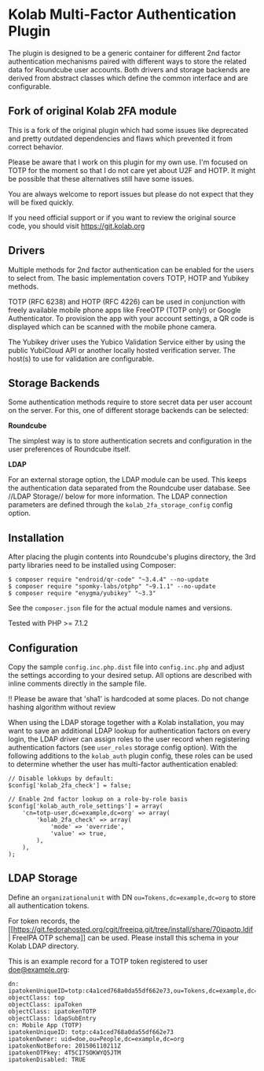 Kolab Multi-Factor Authentication Plugin
========================================

The plugin is designed to be a generic container for different 2nd factor 
authentication mechanisms paired with different ways to store the related 
data for Roundcube user accounts. Both drivers and storage backends are derived 
from abstract classes which define the common interface and are configurable.

Fork of original Kolab 2FA module
---------------------------------

This is a fork of the original plugin which had some issues like deprecated
and pretty outdated dependencies and flaws which prevented it from correct
behavior.

Please be aware that I work on this plugin for my own use. I'm focused on
TOTP for the moment so that I do not care yet about U2F and HOTP. It
might be possible that these alternatives still have some issues.

You are always welcome to report issues but please do not expect that they will
be fixed quickly.

If you need official support or if you want to review the original source code,
you should visit https://git.kolab.org
 

Drivers
-------

Multiple methods for 2nd factor authentication can be enabled for the users 
to select from. The basic implementation covers TOTP, HOTP and Yubikey methods.

TOTP (RFC 6238) and HOTP (RFC 4226) can be used in conjunction with freely available 
mobile phone apps like FreeOTP (TOTP only!) or Google Authenticator. To provision 
the app with your account settings, a QR code is displayed which can be scanned 
with the mobile phone camera.

The Yubikey driver uses the Yubico Validation Service either by using the public 
YubiCloud API or another locally hosted verification server. The host(s) to use 
for validation are configurable.


Storage Backends
----------------

Some authentication methods require to store secret data per user account on the 
server. For this, one of different storage backends can be selected:

**Roundcube**

The simplest way is to store authentication secrets and configuration in the 
user preferences of Roundcube itself.

**LDAP**

For an external storage option, the LDAP module can be used. This keeps the 
authentication data separated from the Roundcube user database. See //LDAP Storage// 
below for more information. The LDAP connection parameters are defined through the 
`kolab_2fa_storage_config` config option.


Installation
------------

After placing the plugin contents into Roundcube's plugins directory, the 3rd party 
libraries need to be installed using Composer:

```
$ composer require "endroid/qr-code" "~3.4.4" --no-update
$ composer require "spomky-labs/otphp" "~9.1.1" --no-update
$ composer require "enygma/yubikey" "~3.3"
```

See the `composer.json` file for the actual module names and versions.

Tested with PHP >= 7.1.2


Configuration
-------------

Copy the sample `config.inc.php.dist` file into `config.inc.php` and adjust the 
settings according to your desired setup. All options are described with inline 
comments directly in the sample file.

!! Please be aware that 'sha1' is hardcoded at some places. Do not change hashing algorithm without review

When using the LDAP storage together with a Kolab installation, you may want to save 
an additional LDAP lookup for authentication factors on every login, the LDAP driver 
can assign roles to the user record when registering authentication factors
(see `user_roles` storage config option). With the following additions to the 
`kolab_auth` plugin config, these roles can be used to determine whether the user 
has multi-factor authentication enabled:

```
// Disable lokkups by default:
$config['kolab_2fa_check'] = false;

// Enable 2nd factor lookup on a role-by-role basis
$config['kolab_auth_role_settings'] = array(
    'cn=totp-user,dc=example,dc=org' => array(
        'kolab_2fa_check' => array(
            'mode' => 'override',
            'value' => true,
        ),
    ),
);
```

LDAP Storage
------------

Define an `organizationalunit` with DN `ou=Tokens,dc=example,dc=org` to store 
all authentication tokens.

For token records, the [[https://git.fedorahosted.org/cgit/freeipa.git/tree/install/share/70ipaotp.ldif | FreeIPA OTP schema]] 
can be used. Please install this schema in your Kolab LDAP directory.

This is an example record for a TOTP token registered to user doe@example.org:

```
dn: ipatokenUniqueID=totp:c4a1ced768a0da55df662e73,ou=Tokens,dc=example,dc=org
objectClass: top
objectClass: ipaToken
objectClass: ipatokenTOTP
objectClass: ldapSubEntry
cn: Mobile App (TOTP)
ipatokenUniqueID: totp:c4a1ced768a0da55df662e73
ipatokenOwner: uid=doe,ou=People,dc=example,dc=org
ipatokenNotBefore: 201506110211Z
ipatokenOTPkey: 4T5CI7SOKWYQ5JTM
ipatokenDisabled: TRUE
```


